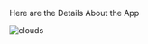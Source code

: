 Here are the Details About the App


![clouds](https://github.com/priyanshurajeshwer/weathersystenm/assets/159920610/ef6718bc-946a-45ab-8472-ee9638cfaff1)
